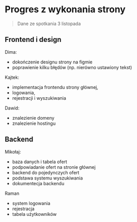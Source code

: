 # Progres z wykonania strony

> Dane ze spotkania 3 listopada

## Frontend i design
Dima:
- dokończenie designu strony na figmie  
- poprawienie kilku błędów (np. nierówno ustawiony tekst)

Kajtek:
- implementacja frontendu strony głównej,
- logowania,
- rejestracji i wyszukiwania

Dawid:
- znalezienie domeny
- znalezienie hostingu

## Backend
Mikołaj:
- baza danych i tabela ofert
- podpowiadanie ofert na stronie głównej
- backend do pojedynczych ofert
- podstawa systemu wyszukiwania
- dokumentecja backendu

Raman
- system logowania
- rejestracja
- tabela użytkowników
